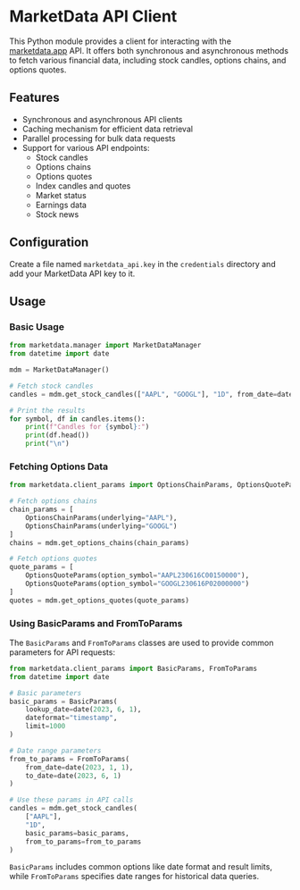 # MarketData API Client

This Python module provides a client for interacting with the [marketdata.app](https://marketdata.app) API. It offers both synchronous and asynchronous methods to fetch various financial data, including stock candles, options chains, and options quotes.

## Features

- Synchronous and asynchronous API clients
- Caching mechanism for efficient data retrieval
- Parallel processing for bulk data requests
- Support for various API endpoints:
  - Stock candles
  - Options chains
  - Options quotes
  - Index candles and quotes
  - Market status
  - Earnings data
  - Stock news

## Configuration

Create a file named `marketdata_api.key` in the `credentials` directory and add your MarketData API key to it.

## Usage

### Basic Usage

```python
from marketdata.manager import MarketDataManager
from datetime import date

mdm = MarketDataManager()

# Fetch stock candles
candles = mdm.get_stock_candles(["AAPL", "GOOGL"], "1D", from_date=date(2023, 1, 1), to_date=date(2023, 6, 1))

# Print the results
for symbol, df in candles.items():
    print(f"Candles for {symbol}:")
    print(df.head())
    print("\n")
```

### Fetching Options Data

```python
from marketdata.client_params import OptionsChainParams, OptionsQuoteParams

# Fetch options chains
chain_params = [
    OptionsChainParams(underlying="AAPL"),
    OptionsChainParams(underlying="GOOGL")
]
chains = mdm.get_options_chains(chain_params)

# Fetch options quotes
quote_params = [
    OptionsQuoteParams(option_symbol="AAPL230616C00150000"),
    OptionsQuoteParams(option_symbol="GOOGL230616P02000000")
]
quotes = mdm.get_options_quotes(quote_params)
```

### Using BasicParams and FromToParams

The `BasicParams` and `FromToParams` classes are used to provide common parameters for API requests:

```python
from marketdata.client_params import BasicParams, FromToParams
from datetime import date

# Basic parameters
basic_params = BasicParams(
    lookup_date=date(2023, 6, 1),
    dateformat="timestamp",
    limit=1000
)

# Date range parameters
from_to_params = FromToParams(
    from_date=date(2023, 1, 1),
    to_date=date(2023, 6, 1)
)

# Use these params in API calls
candles = mdm.get_stock_candles(
    ["AAPL"],
    "1D",
    basic_params=basic_params,
    from_to_params=from_to_params
)
```

`BasicParams` includes common options like date format and result limits, while `FromToParams` specifies date ranges for historical data queries.
